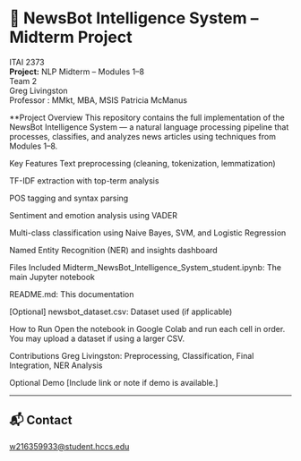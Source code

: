 # 📰 NewsBot Intelligence System – Midterm Project
ITAI 2373  
**Project:** NLP Midterm – Modules 1–8  
Team 2  
Greg Livingston  
Professor : MMkt, MBA, MSIS Patricia McManus

**Project Overview
This repository contains the full implementation of the NewsBot Intelligence System — a natural language processing pipeline that processes, classifies, and analyzes news articles using techniques from Modules 1–8.

Key Features
Text preprocessing (cleaning, tokenization, lemmatization)

TF-IDF extraction with top-term analysis

POS tagging and syntax parsing

Sentiment and emotion analysis using VADER

Multi-class classification using Naive Bayes, SVM, and Logistic Regression

Named Entity Recognition (NER) and insights dashboard

Files Included
Midterm_NewsBot_Intelligence_System_student.ipynb: The main Jupyter notebook

README.md: This documentation

[Optional] newsbot_dataset.csv: Dataset used (if applicable)

How to Run
Open the notebook in Google Colab and run each cell in order. You may upload a dataset if using a larger CSV.

Contributions
Greg Livingston: Preprocessing, Classification, Final Integration, NER Analysis

Optional Demo
[Include link or note if demo is available.]


---

## 📬 Contact
w216359933@student.hccs.edu
